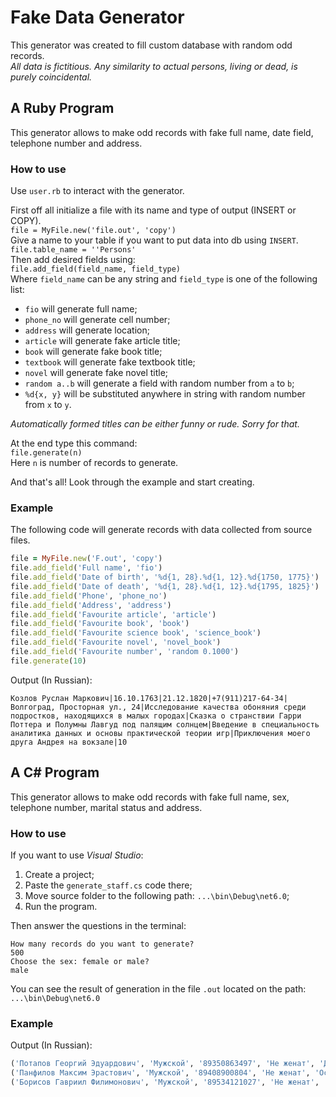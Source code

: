 # Fake Data Generator

This generator was created to fill custom database with random odd records.  
*All data is fictitious. Any similarity to actual persons, living or dead, is purely coincidental.*

## A Ruby Program

This generator allows to make odd records with fake full name, date field, telephone number and address.

### How to use

Use `user.rb` to interact with the generator.

First off all initialize a file with its name and type of output (INSERT or COPY).  
`file = MyFile.new('file.out', 'copy')`  
Give a name to your table if you want to put data into db using `INSERT`.  
`file.table_name = ''Persons'`  
Then add desired fields using:  
`file.add_field(field_name, field_type)`  
Where `field_name` can be any string and `field_type` is one of the following list:

- `fio` will generate full name;
- `phone_no` will generate cell number;
- `address` will generate location;
- `article` will generate fake article title;
- `book` will generate fake book title;
- `textbook` will generate fake textbook title;
- `novel` will generate fake novel title;
- `random a..b` will generate a field with random number from `a` to `b`;
- `%d{x, y}` will be substituted anywhere in string with random number from `x` to `y`.

 *Automatically formed titles can be either funny or rude. Sorry for that.*

At the end type this command:  
`file.generate(n)`  
Here `n` is number of records to generate.

And that's all! Look through the example and start creating.

### Example
The following code will generate records with data collected from source files.
```Ruby
file = MyFile.new('F.out', 'copy')
file.add_field('Full name', 'fio')
file.add_field('Date of birth', '%d{1, 28}.%d{1, 12}.%d{1750, 1775}')
file.add_field('Date of death', '%d{1, 28}.%d{1, 12}.%d{1795, 1825}')
file.add_field('Phone', 'phone_no')
file.add_field('Address', 'address')
file.add_field('Favourite article', 'article')
file.add_field('Favourite book', 'book')
file.add_field('Favourite science book', 'science_book')
file.add_field('Favourite novel', 'novel_book')
file.add_field('Favourite number', 'random 0.1000')
file.generate(10)
```
Output (In Russian):
```
Козлов Руслан Маркович|16.10.1763|21.12.1820|+7(911)217-64-34|Волгоград, Просторная ул., 24|Исследование качества обоняния среди подростков, находящихся в малых городах|Сказка о странствии Гарри Поттера и Полумны Лавгуд под палящим солнцем|Введение в специальность аналитика данных и основы практической теории игр|Приключения моего друга Андрея на вокзале|10
```

## A C# Program

This generator allows to make odd records with fake full name, sex, telephone number, marital status and address.

### How to use

If you want to use *Visual Studio*: 
1. Create a project;
2. Paste the `generate_staff.cs` code there;
3. Move source folder to the following path: `...\bin\Debug\net6.0`;
4. Run the program.

Then answer the questions in the terminal:

```console
How many records do you want to generate?
500
Choose the sex: female or male?
male
```
You can see the result of generation in the file `.out` located on the path: `...\bin\Debug\net6.0`

### Example

Output (In Russian):

```sql
('Потапов Георгий Эдуардович', 'Мужской', '89350863497', 'Не женат', 'Домодедовская ул., 159'),
('Панфилов Максим Эрастович', 'Мужской', '89408900804', 'Не женат', 'Осенняя ул., 82'),
('Борисов Гавриил Филимонович', 'Мужской', '89534121027', 'Не женат', 'Мадридская площадь, 156'),
```
